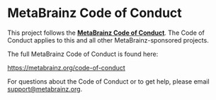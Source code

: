 MetaBrainz Code of Conduct
===========================

This project follows the **[MetaBrainz Code of
Conduct](https://metabrainz.org/code-of-conduct "Code of Conduct -
MetaBrainz Foundation")**. The Code of Conduct applies to this and all other
MetaBrainz-sponsored projects.

The full MetaBrainz Code of Conduct is found here:

https://metabrainz.org/code-of-conduct

For questions about the Code of Conduct or to get help, please email
support@metabrainz.org.
